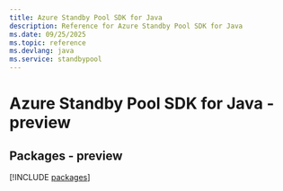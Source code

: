 ```yaml
---
title: Azure Standby Pool SDK for Java
description: Reference for Azure Standby Pool SDK for Java
ms.date: 09/25/2025
ms.topic: reference
ms.devlang: java
ms.service: standbypool
---
```

# Azure Standby Pool SDK for Java - preview
## Packages - preview
[!INCLUDE [packages](standby-pool-index.md)]